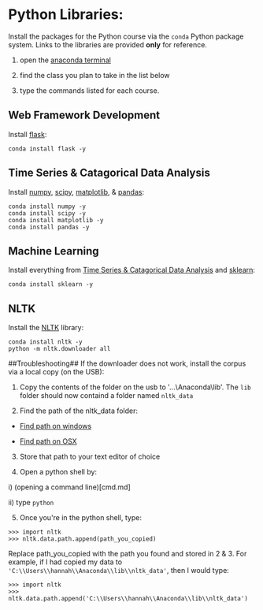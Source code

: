 Python Libraries:
=================
Install the packages for the Python course via the `conda` Python package system. Links to the libraries are provided **only** for reference.

1) open the [anaconda terminal](anaconda.md)

2) find the class you plan to take in the list below

3) type the commands listed for each course. 

Web Framework Development
--------------------------
Install [flask](http://flask.pocoo.org/):
```
conda install flask -y
```

Time Series & Catagorical Data Analysis
----------------------------------------
Install [numpy](http://www.numpy.org/), [scipy](https://www.scipy.org/), 
[matplotlib](http://matplotlib.org/), & [pandas](http://pandas.pydata.org/):
```
conda install numpy -y
conda install scipy -y
conda install matplotlib -y
conda install pandas -y
```

Machine Learning
----------------
Install everything from 
[Time Series & Catagorical Data Analysis](#Time-Series-&-Catagorical-Data-Analysis)
and [sklearn](http://scikit-learn.org/stable/):
```
conda install sklearn -y
```

NLTK
----

Install the [NLTK](http://www.nltk.org/) library:

```
conda install nltk -y
python -m nltk.downloader all
```
##Troubleshooting##
If the downloader does not work, install the corpus via a local copy (on the USB):
1) Copy the contents of the folder on the usb to '...\\Anaconda\\lib'. The `lib` folder should now containd a folder named `nltk_data`

2) Find the path of the nltk_data folder:
  * [Find path on windows](http://www.dummies.com/how-to/content/how-to-find-a-folders-path-name-in-windows-explore.html)

  * [Find path on OSX](http://osxdaily.com/2015/11/05/copy-file-path-name-text-mac-os-x-finder/)

3) Store that path to your text editor of choice

4) Open a python shell by: 

  i) (opening a command line)[cmd.md]

  ii) type `python`
  
5) Once you're in the python shell, type:

```
>>> import nltk
>>> nltk.data.path.append(path_you_copied)
```

  Replace path_you_copied with the path you found and stored in 2 & 3. For example, if I had copied 
  my data to `'C:\\Users\\hannah\\Anaconda\\lib\\nltk_data'`, then I would type:

```
>>> import nltk
>>> nltk.data.path.append('C:\\Users\\hannah\\Anaconda\\lib\\nltk_data')
```
  




